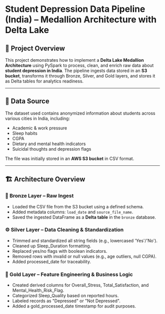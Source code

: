 # Student Depression Data Pipeline (India) – Medallion Architecture with Delta Lake

## 📝 Project Overview

This project demonstrates how to implement a **Delta Lake Medallion Architecture** using PySpark to process, clean, and enrich raw data about **student depression in India**. The pipeline ingests data stored in an **S3 bucket**, transforms it through Bronze, Silver, and Gold layers, and stores it as Delta tables for analytics readiness.

---

## 📁 Data Source

The dataset used contains anonymized information about students across various cities in India, including:
- Academic & work pressure
- Sleep habits
- CGPA
- Dietary and mental health indicators
- Suicidal thoughts and depression flags

The file was initially stored in an **AWS S3 bucket** in CSV format.

---

## 🏗️ Architecture Overview

### 🔸 Bronze Layer – Raw Ingest
- Loaded the CSV file from the S3 bucket using a defined schema.
- Added metadata columns: `load_date` and `source_file_name`.
- Saved the ingested DataFrame as a **Delta table** in the `bronze` database.
  
### ⚙️ Silver Layer – Data Cleaning & Standardization
- Trimmed and standardized all string fields (e.g., lowercased 'Yes'/'No').
- Cleaned up Sleep_Duration formatting.
- Replaced yes/no flags with boolean indicators.
- Removed rows with invalid or null values (e.g., age outliers, null CGPA).
- Added processed_date for traceability.

### 🥇 Gold Layer – Feature Engineering & Business Logic
- Created derived columns for Overall_Stress, Total_Satisfaction, and Mental_Health_Risk_Flag.
- Categorized Sleep_Quality based on reported hours.
- Labeled records as "Depressed" or "Not Depressed".
- Added a gold_processed_date timestamp for audit purposes.
